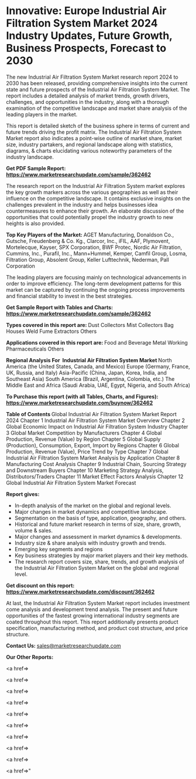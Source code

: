 # Innovative: Europe Industrial Air Filtration System Market 2024 Industry Updates, Future Growth, Business Prospects, Forecast to 2030

The new Industrial Air Filtration System Market research report 2024 to 2030 has been released, providing comprehensive insights into the current state and future prospects of the Industrial Air Filtration System Market. The report includes a detailed analysis of market trends, growth drivers, challenges, and opportunities in the industry, along with a thorough examination of the competitive landscape and market share analysis of the leading players in the market.

This report is detailed sketch of the business sphere in terms of current and future trends driving the profit matrix. The Industrial Air Filtration System Market report also indicates a point-wise outline of market share, market size, industry partakers, and regional landscape along with statistics, diagrams, &amp; charts elucidating various noteworthy parameters of the industry landscape.

<strong><b>Get PDF Sample Report: <a href=https://www.marketresearchupdate.com/sample/362462>https://www.marketresearchupdate.com/sample/362462</a></b></strong>

The research report on the Industrial Air Filtration System market explores the key growth markers across the various geographies as well as their influence on the competitive landscape. It contains exclusive insights on the challenges prevalent in the industry and helps businesses idea countermeasures to enhance their growth. An elaborate discussion of the opportunities that could potentially propel the industry growth to new heights is also provided.

<strong><b>Top Key Players of the Market:
</b></strong>AGET Manufacturing, Donaldson Co., Gutsche, Freudenberg & Co. Kg., Clarcor, Inc., iFIL, AAF, Plymovent, Mortelecque, Kayser, SPX Corporation, BWF Protec, Nordic Air Filtration, Cummins, Inc., Purafil, Inc., Mann+Hummel, Kemper, Camfil Group, Losma, Filtration Group, Absolent Group, Keller Lufttechnik, Nederman, Pall Corporation<strong><b>
</b></strong>

The leading players are focusing mainly on technological advancements in order to improve efficiency. The long-term development patterns for this market can be captured by continuing the ongoing process improvements and financial stability to invest in the best strategies.

<strong><b>Get Sample Report with Tables and Charts: <a href=https://www.marketresearchupdate.com/sample/362462>https://www.marketresearchupdate.com/sample/362462</a></b></strong>

<strong><b>Types covered in this report are:
</b></strong>Dust Collectors
Mist Collectors
Bag Houses
Weld Fume Extractors
Others<strong><b>
</b></strong>

<strong><b>Applications covered in this report are:
</b></strong>Food and Beverage
Metal Working
Pharmaceuticals
Others<strong><b>
</b></strong>

<strong><b>Regional Analysis For  Industrial Air Filtration System Market</b></strong><strong><b>
</b></strong>North America (the United States, Canada, and Mexico)
Europe (Germany, France, UK, Russia, and Italy)
Asia-Pacific (China, Japan, Korea, India, and Southeast Asia)
South America (Brazil, Argentina, Colombia, etc.)
The Middle East and Africa (Saudi Arabia, UAE, Egypt, Nigeria, and South Africa)

<strong><b>To Purchase this report (with all Tables, Charts, and Figures): <a href=https://www.marketresearchupdate.com/buynow/362462>https://www.marketresearchupdate.com/buynow/362462</a></b></strong>

<strong><b>Table of Contents</b></strong><strong><b>
</b></strong>Global Industrial Air Filtration System Market Report 2024
Chapter 1 Industrial Air Filtration System Market Overview
Chapter 2 Global Economic Impact on Industrial Air Filtration System Industry
Chapter 3 Global Market Competition by Manufacturers
Chapter 4 Global Production, Revenue (Value) by Region
Chapter 5 Global Supply (Production), Consumption, Export, Import by Regions
Chapter 6 Global Production, Revenue (Value), Price Trend by Type
Chapter 7 Global Industrial Air Filtration System Market Analysis by Application
Chapter 8 Manufacturing Cost Analysis
Chapter 9 Industrial Chain, Sourcing Strategy and Downstream Buyers
Chapter 10 Marketing Strategy Analysis, Distributors/Traders
Chapter 11 Market Effect Factors Analysis
Chapter 12 Global Industrial Air Filtration System Market Forecast

<strong><b>Report gives:</b></strong>

- In-depth analysis of the market on the global and regional levels.
- Major changes in market dynamics and competitive landscape.
- Segmentation on the basis of type, application, geography, and others.
- Historical and future market research in terms of size, share, growth, volume &amp; sales.
- Major changes and assessment in market dynamics &amp; developments.
- Industry size &amp; share analysis with industry growth and trends.
- Emerging key segments and regions
- Key business strategies by major market players and their key methods.
- The research report covers size, share, trends, and growth analysis of the Industrial Air Filtration System Market on the global and regional level.

<strong><b>Get discount on this report: <a href=https://www.marketresearchupdate.com/discount/362462>https://www.marketresearchupdate.com/discount/362462</a></b></strong>

At last, the Industrial Air Filtration System Market report includes investment come analysis and development trend analysis. The present and future opportunities of the fastest growing international industry segments are coated throughout this report. This report additionally presents product specification, manufacturing method, and product cost structure, and price structure.

<strong><b>Contact Us:
</b></strong>sales@marketresearchupdate.com

<strong>Our Other Reports:</strong>

<a href=></a>

<a href=></a>

<a href=></a>

<a href=></a>

<a href=></a>

<a href=></a>

<a href=></a>

<a href=></a>

<a href=></a>

<a href=></a>"
